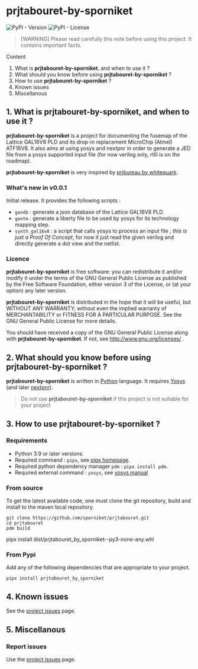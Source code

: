 # prjtabouret-by-sporniket

![PyPI - Version](https://img.shields.io/pypi/v/prjtabouret-by-sporniket)
![PyPI - License](https://img.shields.io/pypi/l/prjtabouret-by-sporniket)


> [WARNING] Please read carefully this note before using this project. It contains important facts.

Content

1. What is **prjtabouret-by-sporniket**, and when to use it ?
2. What should you know before using **prjtabouret-by-sporniket** ?
3. How to use **prjtabouret-by-sporniket** ?
4. Known issues
5. Miscellanous

## 1. What is **prjtabouret-by-sporniket**, and when to use it ?

**prjtabouret-by-sporniket** is a project for documenting the fusemap of the Lattice GAL16V8 PLD and its drop-in replacement MicroChip (Atmel) ATF16V8. It also aims at using yosys and nextpnr in order to generate a JED file from a yosys supported input file (for now verilog only, rtlil is on the roadmap).

**prjtabouret-by-sporniket** is very inspired by [prjbureau by whitequark](https://github.com/whitequark/prjbureau).

### What's new in v0.0.1

Initial release. It provides the following scripts : 

* `gendb` : generate a json database of the Lattice GAL16V8 PLD.
* `gentm` : generate a liberty file to be used by yosys for its technology mapping step.
* `synth_gal16v8` : a script that calls yosys to process an input file ; _this is just a Proof Of Concept_, for now it just read the given verilog and directly generate a dot view and the netlist.

### Licence

 **prjtabouret-by-sporniket** is free software: you can redistribute it and/or modify it under the terms of the
 GNU General Public License as published by the Free Software Foundation, either version 3 of the License, or (at your
 option) any later version.

 **prjtabouret-by-sporniket** is distributed in the hope that it will be useful, but WITHOUT ANY WARRANTY; without
 even the implied warranty of MERCHANTABILITY or FITNESS FOR A PARTICULAR PURPOSE. See the GNU General Public License for
 more details.

 You should have received a copy of the GNU General Public License along with **prjtabouret-by-sporniket**.
 If not, see http://www.gnu.org/licenses/ .

## 2. What should you know before using **prjtabouret-by-sporniket** ?

**prjtabouret-by-sporniket** is written in [Python](http://python.org) language. It requires [Yosys](https://yosyshq.net/) (and later [nextpnr](https://github.com/YosysHQ/nextpnr)).

> Do not use **prjtabouret-by-sporniket** if this project is not suitable for your project

## 3. How to use **prjtabouret-by-sporniket** ?

### Requirements

* Python 3.9 or later versions.
* Required command : `pipx`, see [pipx homepage](https://pipx.pypa.io/stable/).
* Required python dependency manager `pdm` : `pipx install pdm`.
* Required external command : `yosys`, see [yosys manual](https://yosyshq.net/)

### From source

To get the latest available code, one must clone the git repository, build and install to the maven local repository.

	git clone https://github.com/sporniket/prjtabouret.git
	cd prjtabouret
	pdm build
  pipx install dist/prjtabouret_by_sporniket-<version>-py3-none-any.whl

### From Pypi
Add any of the following dependencies that are appropriate to your project.

```
pipx install prjtabouret_by_sporniket
```


## 4. Known issues
See the [project issues](https://github.com/sporniket/prjtabouret/issues) page.

## 5. Miscellanous

### Report issues
Use the [project issues](https://github.com/sporniket/prjtabouret/issues) page.

